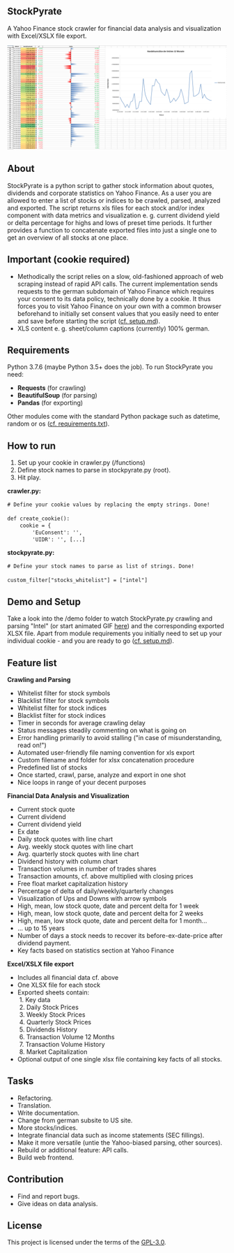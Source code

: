 ## StockPyrate
A Yahoo Finance stock crawler for financial data analysis and visualization with Excel/XSLX file export.

![StockPyrate.py](https://github.com/MarcelFrank/StockPyrate/blob/main/demo/screenshot-from-example-xlsx-02.png)

## About
StockPyrate is a python script to gather stock information about quotes, dividends and corporate statistics on Yahoo Finance. As a user you are allowed to enter a list of stocks or indices to be crawled, parsed, analyzed and exported. The script returns xls files for each stock and/or index component with data metrics and visualization e. g. current dividend yield or delta percentage for highs and lows of preset time periods. It further provides a function to concatenate exported files into just a single one to get an overview of all stocks at one place.

## Important (cookie required)
- Methodically the script relies on a slow, old-fashioned approach of web scraping instead of rapid API calls. The current implementation sends requests to the german subdomain of Yahoo Finance which requires your consent to its data policy, technically done by a cookie. It thus forces you to visit Yahoo Finance on your own with a common browser beforehand to initially set consent values that you easily need to enter and save before starting the script ([cf. setup.md](setup/setup.md)).
- XLS content e. g. sheet/column captions (currently) 100% german.

## Requirements
Python 3.7.6 (maybe Python 3.5+ does the job). To run StockPyrate you need:

- **Requests** (for crawling)
- **BeautifulSoup** (for parsing)
- **Pandas** (for exporting)

Other modules come with the standard Python package such as datetime, random or os ([cf. requirements.txt](/requirements.txt)).

## How to run
1. Set up your cookie in crawler.py (/functions)
2. Define stock names to parse in stockpyrate.py (root).
3. Hit play.

**crawler.py:**
```
# Define your cookie values by replacing the empty strings. Done!

def create_cookie():
    cookie = {
        'EuConsent': '',                       
        'UIDR': '', [...]
```

**stockpyrate.py:**
```
# Define your stock names to parse as list of strings. Done!

custom_filter["stocks_whitelist"] = ["intel"]  
```

## Demo and Setup
Take a look into the /demo folder to watch StockPyrate.py crawling and parsing "Intel" (or start animated GIF [here](demo/demo-run-just-executing-from-commandline.gif)) and the corresponding exported XLSX file. Apart from module requirements you initially need to set up your individual cookie - and you are ready to go ([cf. setup.md](setup/setup.md)).

## Feature list

**Crawling and Parsing**
- Whitelist filter for stock symbols
- Blacklist filter for stock symbols
- Whitelist filter for stock indices
- Blacklist filter for stock indices
- Timer in seconds for average crawling delay
- Status messages steadily commenting on what is going on
- Error handling primarily to avoid stalling ("in case of misunderstanding, read on!")
- Automated user-friendly file naming convention for xls export
- Custom filename and folder for xlsx concatenation procedure
- Predefined list of stocks
- Once started, crawl, parse, analyze and export in one shot
- Nice loops in range of your decent purposes

**Financial Data Analysis and Visualization**
- Current stock quote
- Current dividend
- Current dividend yield
- Ex date
- Daily stock quotes with line chart
- Avg. weekly stock quotes with line chart
- Avg. quarterly stock quotes with line chart
- Dividend history with column chart
- Transaction volumes in number of trades shares
- Transaction amounts, cf. above multiplied with closing prices
- Free float market capitalization history
- Percentage of delta of daily/weekly/quarterly changes
- Visualization of Ups and Downs with arrow symbols
- High, mean, low stock quote, date and percent delta for 1 week
- High, mean, low stock quote, date and percent delta for 2 weeks
- High, mean, low stock quote, date and percent delta for 1 month...
- ... up to 15 years
- Number of days a stock needs to recover its before-ex-date-price after dividend payment.
- Key facts based on statistics section at Yahoo Finance

**Excel/XSLX file export**
- Includes all financial data cf. above
- One XLSX file for each stock
- Exported sheets contain:
<br>&nbsp;1. Key data
<br>&nbsp;2. Daily Stock Prices
<br>&nbsp;3. Weekly Stock Prices
<br>&nbsp;4. Quarterly Stock Prices
<br>&nbsp;5. Dividends History
<br>&nbsp;6. Transaction Volume 12 Months
<br>&nbsp;7. Transaction Volume History
<br>&nbsp;8. Market Capitalization
- Optional output of one single xlsx file containing key facts of all stocks.

## Tasks
- Refactoring.
- Translation.
- Write documentation.
- Change from german subsite to US site.
- More stocks/indices.
- Integrate financial data such as income statements (SEC fillings).
- Make it more versatile (untie the Yahoo-biased parsing, other sources).
- Rebuild or additional feature: API calls.
- Build web frontend.

## Contribution
- Find and report bugs.
- Give ideas on data analysis.

## License

This project is licensed under the terms of the [GPL-3.0](https://github.com/MarcelFrank/StockPyrate/blob/main/LICENSE).
